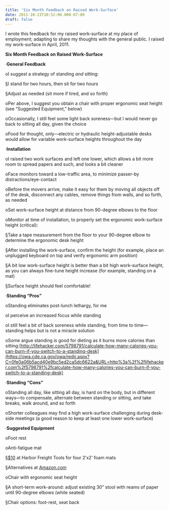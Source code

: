 ```yaml
---
title: 'Six Month Feedback on Raised Work-Surface'
date: 2011-10-23T10:52:00.000-07:00
draft: false
---
```


  

I wrote this feedback for my raised work-surface at my place of employment; adapting to share my thoughts with the general public. I raised my work-surface in April, 2011.

**Six Month Feedback on Raised Work-Surface**

  

·**General Feedback**

oI suggest a strategy of standing _and_ sitting:

§I stand for two hours, then sit for two hours

§Adjust as needed (sit more if tired, and so forth)

oPer above, I suggest you obtain a chair with proper ergonomic seat height (see “Suggested Equipment,” below)

oOccasionally, I still feel some light back soreness—but I would never go back to sitting all day, given the choice

oFood for thought, only—electric or hydraulic height-adjustable desks would allow for variable work-surface heights throughout the day

·**Installation**

oI raised two work surfaces and left one lower, which allows a bit more room to spread papers and such, and looks a bit cleaner

oFace monitors toward a low-traffic area, to minimize passer-by distractions/eye-contact

oBefore the movers arrive, make it easy for them by moving all objects off of the desk, disconnect any cables, remove things from walls, and so forth, as needed

oSet work-surface height at distance from 90-degree elbows to the floor

oMonitor at time of installation, to properly set the ergonomic work-surface height (critical):

§Take a tape measurement from the floor to your 90-degree elbow to determine the ergonomic desk height

§After installing the work-surface, confirm the height (for example, place an unplugged keyboard on top and verify ergonomic arm position)

§A bit low work-surface height is better than a bit high work-surface height, as you can always fine-tune height increase (for example, standing on a mat)

§Surface height should feel comfortable!

·**Standing “Pros”**

oStanding eliminates post-lunch lethargy, for me

oI perceive an increased focus while standing

oI still feel a bit of back soreness while standing, from time to time—standing helps but is not a miracle solution

oSome argue standing is good for dieting as it burns more calories than sitting:[http://lifehacker.com/5798791/calculate-how-many-calories-you-can-burn-if-you-switch-to-a-standing-desk](https://owa.cde.ca.gov/owa/redir.aspx?C=0fe0a06b5acd40e9bc5ed2ca5dc6622a&URL=http%3a%2f%2flifehacker.com%2f5798791%2fcalculate-how-many-calories-you-can-burn-if-you-switch-to-a-standing-desk)

·**Standing “Cons”**

oStanding all day, like sitting all day, is hard on the body, but in different ways—to compensate, alternate between standing or sitting, and take breaks, walk around, and so forth

oShorter colleagues may find a high work-surface challenging during desk-side meetings (a good reason to keep at least one lower work-surface)

·**Suggested Equipment**

oFoot rest

oAnti-fatigue mat

§[$10](https://owa.cde.ca.gov/owa/redir.aspx?C=0fe0a06b5acd40e9bc5ed2ca5dc6622a&URL=http%3a%2f%2fwww.harborfreight.com%2f4-piece-anti-fatigue-foam-mat-set-94635.html) at Harbor Freight Tools for four 2’x2’ foam mats

§Alternatives at [Amazon.com](https://owa.cde.ca.gov/owa/redir.aspx?C=0fe0a06b5acd40e9bc5ed2ca5dc6622a&URL=http%3a%2f%2fwww.amazon.com%2fs%2fref%3dpd_lpo_k2_dp_sr_k2k_1%3fie%3dUTF8%26keywords%3danti%2520fatigue%2520gel%2520mat%26index%3dblended%26pf_rd_p%3d486539851%26pf_rd_s%3dlpo-top-stripe-1%26pf_rd_t%3d201%26pf_rd_i%3dB000EFK9KM%26pf_rd_m%3dATVPDKIKX0DER%26pf_rd_r%3d0KK4WWRN4TV4QE74GQNY%23%2fref%3dnb_sb_noss%3furl%3dsearch-alias%253Daps%26field-keywords%3danti%2bfatigue%2bmat%26rh%3di%253Aaps%252Ck%253Aanti%2bfatigue%2bmat)

oChair with ergonomic seat height

§A short-term work-around: adjust existing 30” stool with reams of paper until 90-degree elbows (while seated)

§Chair options: foot-rest, seat back